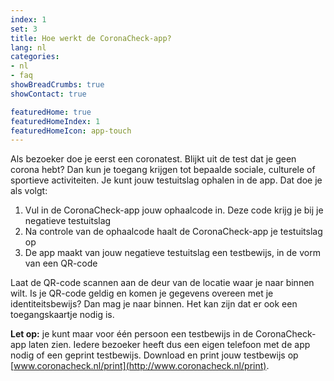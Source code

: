 ```yaml
---
index: 1
set: 3
title: Hoe werkt de CoronaCheck-app?
lang: nl
categories:
- nl
- faq
showBreadCrumbs: true
showContact: true

featuredHome: true
featuredHomeIndex: 1
featuredHomeIcon: app-touch
---
```

Als bezoeker doe je eerst een coronatest. Blijkt uit de test dat je geen corona hebt? Dan kun je toegang krijgen tot bepaalde sociale, culturele of sportieve activiteiten. Je kunt jouw testuitslag ophalen in de app. Dat doe je als volgt:

1. Vul in de CoronaCheck-app jouw ophaalcode in. Deze code krijg je bij je negatieve testuitslag
2. Na controle van de ophaalcode haalt de CoronaCheck-app je testuitslag op
3. De app maakt van jouw negatieve testuitslag een testbewijs, in de vorm van een QR-code 

Laat de QR-code scannen aan de deur van de locatie waar je naar binnen wilt. Is je QR-code geldig en komen je gegevens overeen met je identiteitsbewijs? Dan mag je naar binnen. Het kan zijn dat er ook een toegangskaartje nodig is. 

**Let op:** je kunt maar voor één persoon een testbewijs in de CoronaCheck-app laten zien. Iedere bezoeker heeft dus een eigen telefoon met de app nodig of een geprint testbewijs. Download en print jouw testbewijs op [www.coronacheck.nl/print](http://www.coronacheck.nl/print).
